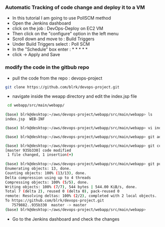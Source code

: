 ### Automatic Tracking of code change and deploy it to a VM
* In this tutorial I am going to use PollSCM method
* Open the Jenkins dashboard
* click on the job : DevOps-Deploy on EC2 VM
* Then click on the "configure" option in the left menu
* Scroll down and move to : Build Triggers
* Under Build Triggers select : Poll SCM
* In the "Schedule" box enter : * * * * *
* click -> Apply and Save
### modify the code in the gitbub repo
* pull the code from the repo : devops-project
``` bash
git clone https://github.com/blrk/devops-project.git
```
* navigate inside the weapp directory and edit the index.jsp file
``` bash
 cd webapp/src/main/webapp/
 
(base) blrk@desktop:~/aws/devops-project/webapp/src/main/webapp> ls
index.jsp  WEB-INF

(base) blrk@desktop:~/aws/devops-project/webapp/src/main/webapp> vi index.jsp 

(base) blrk@desktop:~/aws/devops-project/webapp/src/main/webapp> git add .

(base) blrk@desktop:~/aws/devops-project/webapp/src/main/webapp> git commit -m "code modified" 
[master 935b330] code modified
 1 file changed, 1 insertion(+)
 
(base) blrk@desktop:~/aws/devops-project/webapp/src/main/webapp> git push
Enumerating objects: 13, done.
Counting objects: 100% (13/13), done.
Delta compression using up to 4 threads
Compressing objects: 100% (5/5), done.
Writing objects: 100% (7/7), 544 bytes | 544.00 KiB/s, done.
Total 7 (delta 2), reused 0 (delta 0), pack-reused 0
remote: Resolving deltas: 100% (2/2), completed with 2 local objects.
To https://github.com/blrk/devops-project.git
   7579882..935b330  master -> master
(base) blrk@desktop:~/aws/devops-project/webapp/src/main/webapp> 
```
* Go to the Jenkins dashboard and check the changes

